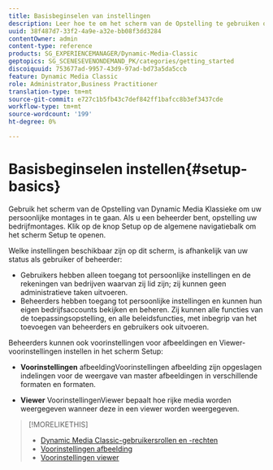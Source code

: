 ```yaml
---
title: Basisbeginselen van instellingen
description: Leer hoe te om het scherm van de Opstelling te gebruiken om uw persoonlijke montages in te gaan. Als u een beheerder bent, opstelling uw bedrijfmontages.
uuid: 38f487d7-33f2-4a9e-a32e-bb08f3dd3284
contentOwner: admin
content-type: reference
products: SG_EXPERIENCEMANAGER/Dynamic-Media-Classic
geptopics: SG_SCENESEVENONDEMAND_PK/categories/getting_started
discoiquuid: 753677ad-9957-43d9-97ad-bd73a5da5ccb
feature: Dynamic Media Classic
role: Administrator,Business Practitioner
translation-type: tm+mt
source-git-commit: e727c1b5fb43c7def842ff1bafcc8b3ef3437cde
workflow-type: tm+mt
source-wordcount: '199'
ht-degree: 0%

---
```



# Basisbeginselen instellen{#setup-basics}

Gebruik het scherm van de Opstelling van Dynamic Media Klassieke om uw persoonlijke montages in te gaan. Als u een beheerder bent, opstelling uw bedrijfmontages. Klik op de knop Setup op de algemene navigatiebalk om het scherm Setup te openen.

Welke instellingen beschikbaar zijn op dit scherm, is afhankelijk van uw status als gebruiker of beheerder:

* Gebruikers hebben alleen toegang tot persoonlijke instellingen en de rekeningen van bedrijven waarvan zij lid zijn; zij kunnen geen administratieve taken uitvoeren.
* Beheerders hebben toegang tot persoonlijke instellingen en kunnen hun eigen bedrijfsaccounts bekijken en beheren. Zij kunnen alle functies van de toepassingsopstelling, en alle beleidsfuncties, met inbegrip van het toevoegen van beheerders en gebruikers ook uitvoeren.

Beheerders kunnen ook voorinstellingen voor afbeeldingen en Viewer-voorinstellingen instellen in het scherm Setup:

* **Voorinstellingen**
afbeeldingVoorinstellingen afbeelding zijn opgeslagen indelingen voor de weergave van master afbeeldingen in verschillende formaten en formaten.

* **Viewer**
VoorinstellingenViewer bepaalt hoe rijke media worden weergegeven wanneer deze in een viewer worden weergegeven.

>[!MORELIKETHIS]
>
>* [Dynamic Media Classic-gebruikersrollen en -rechten](administration-setup.md#user_administration)
>* [Voorinstellingen afbeelding](application-setup.md#image_presets)
>* [Voorinstellingen viewer](application-setup.md#viewer_presets)

